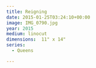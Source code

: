 ```yaml
---
title: Reigning
date: 2015-01-25T03:24:10+00:00
image: IMG_0790.jpg
year: 2015
medium: linocut
dimensions:  11" x 14"
series:
  - Queens

---
```

